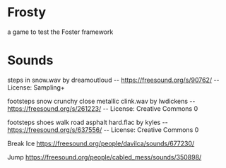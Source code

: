# Frosty
a game to test the Foster framework

# Sounds

steps in snow.wav by dreamoutloud -- https://freesound.org/s/90762/ -- License: Sampling+

footsteps snow crunchy close metallic clink.wav by lwdickens -- https://freesound.org/s/261223/ -- License: Creative Commons 0

footsteps shoes walk road asphalt hard.flac by kyles -- https://freesound.org/s/637556/ -- License: Creative Commons 0

Break Ice https://freesound.org/people/davilca/sounds/677230/

Jump https://freesound.org/people/cabled_mess/sounds/350898/
